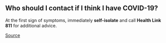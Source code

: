 ## Who should I contact if I think I have COVID-19?

At the first sign of symptoms, immediately **self-isolate** and call **Health Link 811** for additional advice.

[Source](https://www.albertahealthservices.ca/topics/Page16944.aspx)
